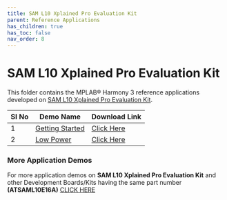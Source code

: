 ```yaml
---
title: SAM L10 Xplained Pro Evaluation Kit
parent: Reference Applications
has_children: true
has_toc: false
nav_order: 8
---
```


# SAM L10 Xplained Pro Evaluation Kit

This folder contains the MPLAB® Harmony 3 reference applications developed on [SAM L10 Xplained Pro Evaluation Kit](https://www.microchip.com/Developmenttools/ProductDetails/DM320204).   

|SI No| Demo Name | Download Link |
| --- | --- | -- |
| 1 | [Getting Started](./saml10_getting_started/readme.md) | [Click Here](https://github.com/MicrochipTech/MPLAB-Harmony-Reference-Apps/releases/latest/download/saml10_getting_started.zip) |
| 2 | [Low Power](./saml10_low_power/readme.md) |  [Click Here](https://github.com/MicrochipTech/MPLAB-Harmony-Reference-Apps/releases/latest/download/saml10_low_power.zip) |

### More Application Demos

For more application demos on **SAM L10 Xplained Pro Evaluation Kit** and other Development Boards/Kits having the same part number **(ATSAML10E16A)** <a href="https://mplab-discover.microchip.com/v1/itemtype/com.microchip.ide.project?s0=ATSAML10E16A" target="_blank"> CLICK HERE </a>
